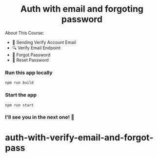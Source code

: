 <h1 align="center">Auth with email and forgoting password </h1>


About This Course:


-   📧 Sending Verify Account Email
-   🔍 Verify Email Endpoint
-   🔄 Forgot Password 
-   🔁 Reset Password 

### Run this app locally

```shell
npm run build
```

### Start the app

```shell
npm run start
```

### I'll see you in the next one! 🚀
# auth-with-verify-email-and-forgot-pass
